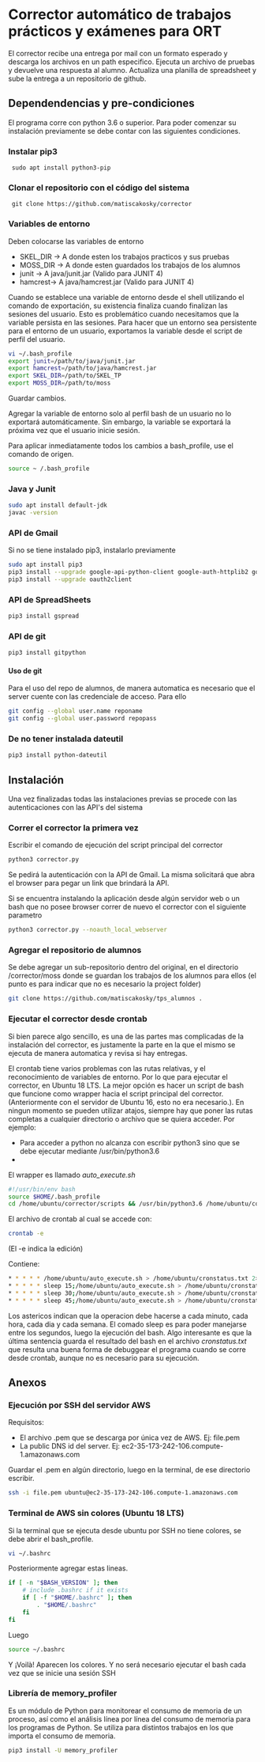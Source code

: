 # Corrector automático de trabajos prácticos y exámenes para ORT
El corrector recibe una entrega por mail con un formato esperado y descarga los archivos en un path especifico. Ejecuta un archivo de pruebas y devuelve una respuesta al alumno. Actualiza una planilla de spreadsheet y sube la entrega a un repositorio de github.


## Dependendencias y pre-condiciones
El programa corre con python 3.6 o superior. Para poder comenzar su instalación previamente se debe contar con las siguientes condiciones.
### Instalar pip3
``` sudo apt install python3-pip```

### Clonar el repositorio con el código del sistema
``` git clone https://github.com/matiscakosky/corrector```

### Variables de entorno
Deben colocarse las variables de entorno
* SKEL_DIR -> A donde esten los trabajos practicos y sus pruebas 
* MOSS_DIR -> A donde esten guardados los trabajos de los alumnos
* junit -> A java/junit.jar (Valido para JUNIT 4) 
* hamcrest-> A java/hamcrest.jar (Valido para JUNIT 4)

Cuando se establece una variable de entorno desde el shell utilizando el comando de exportación, su existencia finaliza cuando finalizan las sesiones del usuario. Esto es problemático cuando necesitamos que la variable persista en las sesiones. Para hacer que un entorno sea persistente para el entorno de un usuario, exportamos la variable desde el script de perfil del usuario.

```bash
vi ~/.bash_profile
export junit=/path/to/java/junit.jar
export hamcrest=/path/to/java/hamcrest.jar
export SKEL_DIR=/path/to/SKEL_TP
export MOSS_DIR=/path/to/moss

```
Guardar cambios.

Agregar la variable de entorno solo al perfil bash de un usuario no lo exportará automáticamente. Sin embargo, la variable se exportará la próxima vez que el usuario inicie sesión.

Para aplicar inmediatamente todos los cambios a bash_profile, use el comando de origen.
```bash
source ~ /.bash_profile
```

### Java y Junit
```bash
sudo apt install default-jdk 
javac -version
```
### API de Gmail
Si no se tiene instalado pip3, instalarlo previamente 
```bash
sudo apt install pip3
pip3 install --upgrade google-api-python-client google-auth-httplib2 google-auth-oauthlib
pip3 install --upgrade oauth2client 
```
### API de SpreadSheets
```bash
pip3 install gspread
```
### API de git
```bash
pip3 install gitpython
```
#### Uso de git
Para el uso del repo de alumnos, de manera automatica es necesario que el server cuente con las credenciale de acceso. Para ello
```bash
git config --global user.name reponame
git config --global user.password repopass
```

### De no tener instalada dateutil
```bash
pip3 install python-dateutil
```

## Instalación
Una vez finalizadas todas las instalaciones previas se procede con las autenticaciones con las API's del sistema

### Correr el corrector la primera vez
Escribir el comando de ejecución del script principal del corrector
```bash
python3 corrector.py
```

Se pedirá la autenticación con la API de Gmail. La misma solicitará que abra el browser para pegar un link que brindará la API.

Si se encuentra instalando la aplicación desde algún servidor web o un bash que no posee browser correr de nuevo el corrector con el siguiente parametro 
```bash
python3 corrector.py --noauth_local_webserver
```
### Agregar el repositorio de alumnos
Se debe agregar un sub-repositorio dentro del original, en el directorio /corrector/moss donde se guardan los trabajos de los alumnos para ellos (el punto es para indicar que no es necesario la project folder)
```bash
git clone https://github.com/matiscakosky/tps_alumnos .
```


### Ejecutar el corrector desde crontab
Si bien parece algo sencillo, es una de las partes mas complicadas de la instalación del corrector, es justamente la parte en la que el mismo se ejecuta de manera automatica y revisa si hay entregas.

El crontab tiene varios problemas con las rutas relativas, y el reconocimiento de variables de entorno. Por lo que para ejecutar el corrector, en Ubuntu 18 LTS. La mejor opción es hacer un script de bash que funcione como wrapper hacia el script principal del corrector. (Anteriormente con el servidor de Ubuntu 16, esto no era necesario.). En ningun momento se pueden utilizar atajos, siempre hay que poner las rutas completas a cualquier directorio o archivo que se quiera acceder.
Por ejemplo:
 * Para acceder a python no alcanza con escribir python3 sino que se debe ejecutar mediante /usr/bin/python3.6
 *



El wrapper es llamado *auto_execute.sh*
```bash
#!/usr/bin/env bash
source $HOME/.bash_profile
cd /home/ubuntu/corrector/scripts && /usr/bin/python3.6 /home/ubuntu/corrector/scripts/corrector.py
```
El archivo de crontab al cual se accede con:
```bash
crontab -e 
```
(El -e indica la edición)

Contiene:
```bash
* * * * * /home/ubuntu/auto_execute.sh > /home/ubuntu/cronstatus.txt 2>&1
* * * * * sleep 15;/home/ubuntu/auto_execute.sh > /home/ubuntu/cronstatus.txt 2>&1
* * * * * sleep 30;/home/ubuntu/auto_execute.sh > /home/ubuntu/cronstatus.txt 2>&1
* * * * * sleep 45;/home/ubuntu/auto_execute.sh > /home/ubuntu/cronstatus.txt 2>&1
```
Los astericos indican que la operacion debe hacerse a cada minuto, cada hora, cada dia y cada semana.
El comado sleep es para poder manejarse entre los segundos, luego la ejecución del bash.
Algo interesante es que la última sentencia guarda el resultado del bash en el archivo *cronstatus.txt* que resulta una buena forma de debuggear el programa cuando se corre desde crontab, aunque no es necesario para su ejecución.


## Anexos
### Ejecución por SSH del servidor AWS
Requisitos:
* El archivo .pem que se descarga por única vez de AWS.  Ej: file.pem
* La public DNS id del server. Ej: ec2-35-173-242-106.compute-1.amazonaws.com 

Guardar el .pem en algún directorio, luego en la terminal, de ese directorio escribir.
```bash
ssh -i file.pem ubuntu@ec2-35-173-242-106.compute-1.amazonaws.com
```

### Terminal de AWS sin colores (Ubuntu 18 LTS)
Si la terminal que se ejecuta desde ubuntu por SSH no tiene colores, se debe abrir el bash_profile.
```bash
vi ~/.bashrc
```
Posteriormente agregar estas lineas.
```bash
if [ -n "$BASH_VERSION" ]; then
    # include .bashrc if it exists
    if [ -f "$HOME/.bashrc" ]; then
        . "$HOME/.bashrc"
    fi
fi
```
Luego
```bash
source ~/.bashrc
```
Y ¡Voilà! Aparecen los colores. Y no será necesario ejecutar el bash cada vez que se inicie una sesión SSH


### Librería de memory_profiler
Es un módulo de Python para monitorear el consumo de memoria de un proceso, así como el análisis línea por línea del consumo de memoria para los programas de Python. Se utiliza para distintos trabajos en los que importa el consumo de memoria.
```bash
pip3 install -U memory_profiler
```




